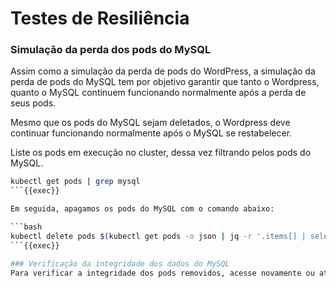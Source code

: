 # Testes de Resiliência
### Simulação da perda dos pods do MySQL
Assim como a simulação da perda de pods do WordPress, a simulação da perda de pods do MySQL tem por objetivo garantir que tanto o Wordpress, quanto o MySQL continuem funcionando normalmente após a perda de seus pods.

Mesmo que os pods do MySQL sejam deletados, o Wordpress deve continuar funcionando normalmente após o MySQL se restabelecer.

Liste os pods em execução no cluster, dessa vez filtrando pelos pods do MySQL.

```bash
kubectl get pods | grep mysql
```{{exec}}

Em seguida, apagamos os pods do MySQL com o comando abaixo:

```bash
kubectl delete pods $(kubectl get pods -o json | jq -r '.items[] | select(.metadata.name | test("mysql-")).metadata.name')
```{{exec}}

### Verificação da integridade dos dados do MySQL
Para verificar a integridade dos pods removidos, acesse novamente ou atualize o site WordPress para verificar o comportamento.
